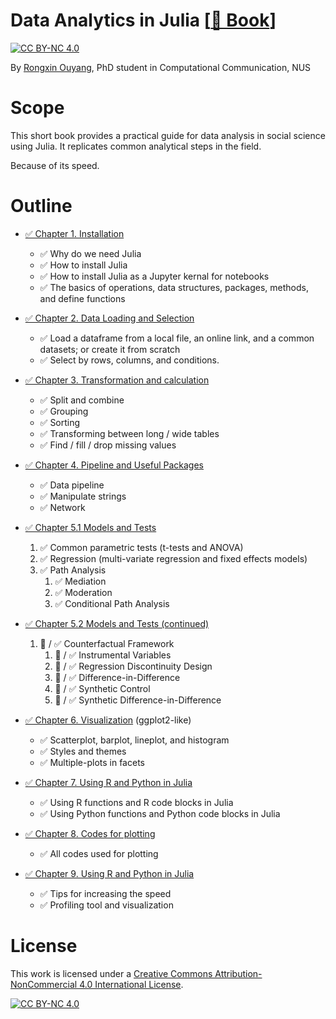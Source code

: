 # Data Analytics in Julia [[🔗 Book](https://data-julia.rongxin.me)]
[![CC BY-NC 4.0][cc-by-nc-shield]][cc-by-nc]

By [Rongxin Ouyang](https://rongxin.me/cv), PhD student in Computational Communication, NUS

# Scope
This short book provides a practical guide for data analysis in social science using Julia. It replicates common analytical steps in the field.

Because of its speed.

# Outline

- [✅ Chapter 1. Installation](https://reynards-org.gitbook.io/data-analysis-in-julia/1.installation.basics.jl)
  - ✅ Why do we need Julia
  - ✅ How to install Julia
  - ✅ How to install Julia as a Jupyter kernal for notebooks
  - ✅ The basics of operations, data structures, packages, methods, and define functions
- [✅ Chapter 2. Data Loading and Selection](https://reynards-org.gitbook.io/data-analysis-in-julia/2.data.loading.selection.jl)
  - ✅ Load a dataframe from a local file, an online link, and a common datasets; or create it from scratch
  - ✅ Select by rows, columns, and conditions.
- [✅ Chapter 3. Transformation and calculation](https://reynards-org.gitbook.io/data-analysis-in-julia/3.transform.calculate.jl)
  - ✅ Split and combine
  - ✅ Grouping
  - ✅ Sorting
  - ✅ Transforming between long / wide tables
  - ✅ Find / fill / drop missing values
- [✅ Chapter 4. Pipeline and Useful Packages](https://reynards-org.gitbook.io/data-analysis-in-julia/4.pipeline.tools.jl)
  - ✅ Data pipeline
  - ✅ Manipulate strings
  - ✅ Network
- [✅ Chapter 5.1 Models and Tests](https://reynards-org.gitbook.io/data-analysis-in-julia/5.1.models.jl)
   1. ✅ Common parametric tests (t-tests and ANOVA)
   2. ✅ Regression (multi-variate regression and fixed effects models)
   3. ✅ Path Analysis
      1. ✅ Mediation
      2. ✅ Moderation
      3. ✅ Conditional Path Analysis
- [✅ Chapter 5.2 Models and Tests (continued)](https://reynards-org.gitbook.io/data-analysis-in-julia/5.2.models.jl)
  
   1. 🚧 / ✅ Counterfactual Framework
      1. 🚧 / ✅ Instrumental Variables
      2. 🚧 / ✅ Regression Discontinuity Design
      3. 🚧 / ✅ Difference-in-Difference
      4. 🚧 / ✅ Synthetic Control
      5. 🚧 / ✅ Synthetic Difference-in-Difference
- [✅ Chapter 6. Visualization](https://reynards-org.gitbook.io/data-analysis-in-julia/6.visualize.jl) (ggplot2-like)
  - ✅ Scatterplot, barplot, lineplot, and histogram
  - ✅ Styles and themes
  - ✅ Multiple-plots in facets

- [✅ Chapter 7. Using R and Python in Julia](https://reynards-org.gitbook.io/data-analysis-in-julia/7.r.and.python.in.julia.jl)
  - ✅ Using R functions and R code blocks in Julia
  - ✅ Using Python functions and Python code blocks in Julia

- [✅ Chapter 8. Codes for plotting](https://reynards-org.gitbook.io/data-analysis-in-julia/notebooks/8.plot.and.notebooks.md)
  - ✅ All codes used for plotting

- [✅ Chapter 9. Using R and Python in Julia](https://reynards-org.gitbook.io/data-analysis-in-julia/9.performance.jl)
  - ✅ Tips for increasing the speed
  - ✅ Profiling tool and visualization


# License
This work is licensed under a
[Creative Commons Attribution-NonCommercial 4.0 International License][cc-by-nc].

[![CC BY-NC 4.0][cc-by-nc-image]][cc-by-nc]

[cc-by-nc]: https://creativecommons.org/licenses/by-nc/4.0/
[cc-by-nc-image]: https://licensebuttons.net/l/by-nc/4.0/88x31.png
[cc-by-nc-shield]: https://img.shields.io/badge/License-CC%20BY--NC%204.0-lightgrey.svg
